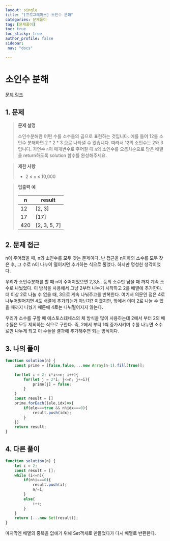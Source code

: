 ```yaml
---
layout: single
title: "[프로그래머스] 소인수 분해"
categories: 문제풀이
tag: [문제풀이]
toc: true
toc_sticky: true
author_profile: false
sidebar:
 nav: "docs"

---
```


# 소인수 분해

[문제 링크](https://school.programmers.co.kr/learn/courses/30/lessons/120852)

## 1. 문제

> **문제 설명**
> 
> 소인수분해란 어떤 수를 소수들의 곱으로 표현하는 것입니다. 예를 들어 12를 소인수 분해하면 2 * 2 * 3 으로 나타낼 수 있습니다. 따라서 12의 소인수는 2와 3입니다. 자연수 `n`이 매개변수로 주어질 때 `n`의 소인수를 오름차순으로 담은 배열을 return하도록 solution 함수를 완성해주세요.

> **제한 사항**
> 
> - 2 ≤ `n` ≤ 10,000

> **입출력 예**
> 
> | n   | result       |
> | --- | ------------ |
> | 12  | [2, 3]       |
> | 17  | [17]         |
> | 420 | [2, 3, 5, 7] |

## 2. 문제 접근

n이 주어졌을 때, n의 소인수를 모두 찾는 문제이다. 난 접근을 n이하의 소수를 모두 찾은 후, 그 수로 n이 나누어 떨어지면 추가하는 식으로 풀었다. 하지만 멍청한 생각이었다. 

우리가 소인수분해를 할 때 n이 주어져있으면 2,3,5.. 등의 소수만 남을 때 까지 계속 소수로 나눴었다. 이 방식을 사용해서 그냥 2부터 나누기 시작하고 2를 배열에 추가한다. 더 이상 2로 나눌 수 없을 때, 3으로 계속 나눠주고를 반복한다. 여기서 의문인 점은 4로 나누어떨어지면 4도 배열에 추가되는거 아닌가? 이겠지만, 앞에서 이미 2로 나눌 수 있을 때까지 나눴기 때문에 4로는 나눠떨어지지 않는다.

우리가 소수를 구할 때 에스토스테네스의 체 방식을 많이 사용하는데 2에서 부터 2의 배수들은 모두 제외하는 식으로 구한다. 즉, 2에서 부터 1씩 증가시키며 수를 나누면 소수로만 나누게 되고 이 수들을 결과에 추가해주면 되는 방식이다.

## 3. 나의 풀이

```js
function solution(n) {
    const prime = [false,false,...new Array(n-1).fill(true)];

    for(let i = 2; i*i<=n; i++){
        for(let j = 2*i; j<=n; j+=i){
            prime[j] = false;
        }
    }
    const result = []
    prime.forEach((ele,idx)=>{
        if(ele===true && n%idx===0){
            result.push(idx);
        }
    })
    return result;
}
```

## 4. 다른 풀이

```js
function solution(n) {
    let i = 2;
    const result = [];
    while (i<=n){
        if(n%i===0){
            result.push(i);
            n/=i;
        }
        else{
            i++;
        }
    }
    return [...new Set(result)];
}
```

마지막엔 배열의 중복을 없애기 위해 Set객체로 만들었다가 다시 배열로 반환한다.
